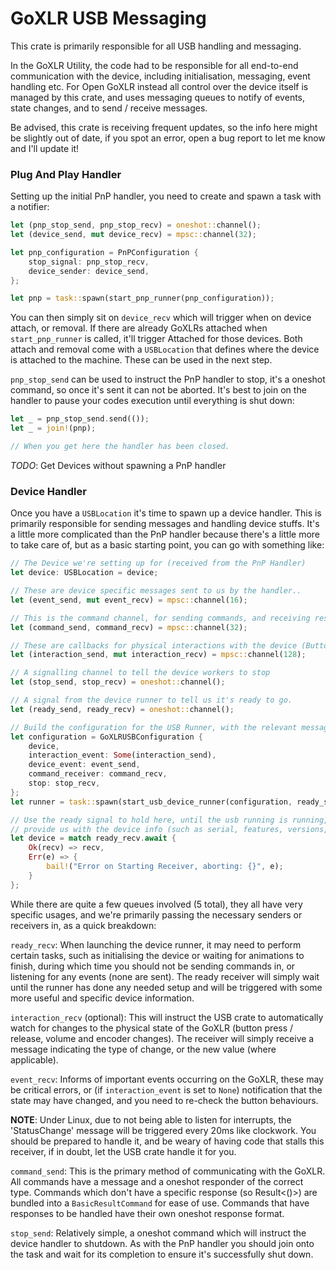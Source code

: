 # GoXLR USB Messaging

This crate is primarily responsible for all USB handling and messaging.

In the GoXLR Utility, the code had to be responsible for all end-to-end communication with the device, including 
initialisation, messaging, event handling etc. For Open GoXLR instead all control over the device itself is managed by
this crate, and uses messaging queues to notify of events, state changes, and to send / receive messages.

Be advised, this crate is receiving frequent updates, so the info here might be slightly out of date, if you spot an
error, open a bug report to let me know and I'll update it!

### Plug And Play Handler

Setting up the initial PnP handler, you need to create and spawn a task with a notifier:

```rust
let (pnp_stop_send, pnp_stop_recv) = oneshot::channel();
let (device_send, mut device_recv) = mpsc::channel(32);

let pnp_configuration = PnPConfiguration {
    stop_signal: pnp_stop_recv,
    device_sender: device_send,
};

let pnp = task::spawn(start_pnp_runner(pnp_configuration));
```

You can then simply sit on `device_recv` which will trigger when on device attach, or removal. If there are already
GoXLRs attached when `start_pnp_runner` is called, it'll trigger Attached for those devices. Both attach and removal 
come with a `USBLocation` that defines where the device is attached to the machine. These can be used in the next step.

`pnp_stop_send` can be used to instruct the PnP handler to stop, it's a oneshot command, so once it's sent it can not
be aborted. It's best to join on the handler to pause your codes execution until everything is shut down:

```rust
let _ = pnp_stop_send.send(());
let _ = join!(pnp);

// When you get here the handler has been closed.
```

*TODO*: Get Devices without spawning a PnP handler 

### Device Handler
Once you have a `USBLocation` it's time to spawn up a device handler. This is primarily responsible for sending messages
and handling device stuffs. It's a little more complicated than the PnP handler because there's a little more to take
care of, but as a basic starting point, you can go with something like:

```rust
// The Device we're setting up for (received from the PnP Handler)
let device: USBLocation = device;

// These are device specific messages sent to us by the handler..
let (event_send, mut event_recv) = mpsc::channel(16);

// This is the command channel, for sending commands, and receiving responses from the device
let (command_send, command_recv) = mpsc::channel(32);

// These are callbacks for physical interactions with the device (Buttons Pressed / Volumes Changed)
let (interaction_send, mut interaction_recv) = mpsc::channel(128);

// A signalling channel to tell the device workers to stop
let (stop_send, stop_recv) = oneshot::channel();

// A signal from the device runner to tell us it's ready to go.
let (ready_send, ready_recv) = oneshot::channel();

// Build the configuration for the USB Runner, with the relevant messaging queues
let configuration = GoXLRUSBConfiguration {
    device,
    interaction_event: Some(interaction_send),
    device_event: event_send,
    command_receiver: command_recv,
    stop: stop_recv,
};
let runner = task::spawn(start_usb_device_runner(configuration, ready_send));

// Use the ready signal to hold here, until the usb running is running, this will also
// provide us with the device info (such as serial, features, versions, etc).
let device = match ready_recv.await {
    Ok(recv) => recv,
    Err(e) => {
        bail!("Error on Starting Receiver, aborting: {}", e);
    }
};
```

While there are quite a few queues involved (5 total), they all have very specific usages, and we're primarily passing
the necessary senders or receivers in, as a quick breakdown:

`ready_recv`: When launching the device runner, it may need to perform certain tasks, such as initialising the device
or waiting for animations to finish, during which time you should not be sending commands in, or listening for any
events (none are sent). The ready receiver will simply wait until the runner has done any needed setup and will be
triggered with some more useful and specific device information.

`interaction_recv` (optional): This will instruct the USB crate to automatically watch for changes to the physical state
of the GoXLR (button press / release, volume and encoder changes). The receiver will simply receive a message indicating
the type of change, or the new value (where applicable).

`event_recv`: Informs of important events occurring on the GoXLR, these may be critical errors, or (if 
`interaction_event` is set to `None`) notification that the state may have changed, and you need to re-check the button behaviours.

**NOTE**: Under Linux, due to not being able to listen for interrupts, the 'StatusChange' message will be triggered
every 20ms like clockwork. You should be prepared to handle it, and be weary of having code that stalls this receiver,
if in doubt, let the USB crate handle it for you.

`command_send`: This is the primary method of communicating with the GoXLR. All commands have a message and a oneshot
responder of the correct type. Commands which don't have a specific response (so Result<()>) are bundled into a
`BasicResultCommand` for ease of use. Commands that have responses to be handled have their own oneshot response format.

`stop_send`: Relatively simple, a oneshot command which will instruct the device handler to shutdown. As with the PnP
handler you should join onto the task and wait for its completion to ensure it's successfully shut down.